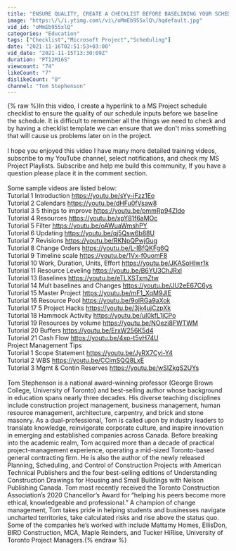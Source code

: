 ```yaml
---
title: "ENSURE QUALITY, CREATE A CHECKLIST BEFORE BASELINING YOUR SCHEDULE IN MS PROJECT"
image: "https:\/\/i.ytimg.com\/vi\/oMmEb955xlQ\/hqdefault.jpg"
vid_id: "oMmEb955xlQ"
categories: "Education"
tags: ["Checklist","Microsoft Project","Scheduling"]
date: "2021-11-16T02:51:53+03:00"
vid_date: "2021-11-15T13:30:09Z"
duration: "PT12M16S"
viewcount: "74"
likeCount: "7"
dislikeCount: "0"
channel: "Tom Stephenson"
---
```

{% raw %}In this video, I create a hyperlink to a MS Project schedule checklist to ensure the quality of our schedule inputs before we baseline the schedule.   It is difficult to remember all the things we need to check and by having a checklist template we can ensure that we don't miss something that will cause us problems later on in the project.<br /><br />I hope you enjoyed this video I have many more detailed training videos, subscribe to my YouTube channel, select notifications, and check my MS Project Playlists.  Subscribe and help me build this community,  If you have a question please place it in the comment section.<br /><br />Some sample videos are listed below:<br />Tutorial 1 Introduction    <a rel="nofollow" target="blank" href="https://youtu.be/sYy-iFzz1Eo">https://youtu.be/sYy-iFzz1Eo</a><br />Tutorial 2 Calendars     <a rel="nofollow" target="blank" href="https://youtu.be/dHFu0fVsaw8">https://youtu.be/dHFu0fVsaw8</a><br />Tutorial 3 5 things to improve   <a rel="nofollow" target="blank" href="https://youtu.be/pmmRp94Zldo">https://youtu.be/pmmRp94Zldo</a> <br />Tutorial 4 Resources     <a rel="nofollow" target="blank" href="https://youtu.be/xpY81f6aMOc">https://youtu.be/xpY81f6aMOc</a><br />Tutorial 5 Filter      <a rel="nofollow" target="blank" href="https://youtu.be/oAWuaWmshPY">https://youtu.be/oAWuaWmshPY</a><br />Tutorial 6 Updating     <a rel="nofollow" target="blank" href="https://youtu.be/qj5Qsw6b88U">https://youtu.be/qj5Qsw6b88U</a><br />Tutorial 7 Revisions     <a rel="nofollow" target="blank" href="https://youtu.be/RKNpQPwjGug">https://youtu.be/RKNpQPwjGug</a><br />Tutorial 8 Change Orders    <a rel="nofollow" target="blank" href="https://youtu.be/L-IBfQKFg6Q">https://youtu.be/L-IBfQKFg6Q</a><br />Tutorial 9 Timeline scale    <a rel="nofollow" target="blank" href="https://youtu.be/1Vx-f0uomF8">https://youtu.be/1Vx-f0uomF8</a><br />Tutorial 10 Work, Duration, Units, Effort <a rel="nofollow" target="blank" href="https://youtu.be/JKASoHIwr1k">https://youtu.be/JKASoHIwr1k</a><br />Tutorial 11 Resource Leveling    <a rel="nofollow" target="blank" href="https://youtu.be/B6YU3ChJRxI">https://youtu.be/B6YU3ChJRxI</a><br />Tutorial 13 Baselines     <a rel="nofollow" target="blank" href="https://youtu.be/eTLXSTxmZtw">https://youtu.be/eTLXSTxmZtw</a><br />Tutorial 14 Mult baselines and Changes <a rel="nofollow" target="blank" href="https://youtu.be/JU2eE67C6ys">https://youtu.be/JU2eE67C6ys</a> <br />Tutorial 15 Master Project    <a rel="nofollow" target="blank" href="https://youtu.be/mF1_XqM9JIE">https://youtu.be/mF1_XqM9JIE</a><br />Tutorial 16 Resource Pool    <a rel="nofollow" target="blank" href="https://youtu.be/9oIRGa9aXok">https://youtu.be/9oIRGa9aXok</a><br />Tutorial 17 5 Project Hacks             <a rel="nofollow" target="blank" href="https://youtu.be/3jk4ujCzpXk">https://youtu.be/3jk4ujCzpXk</a><br />Tutorial 18 Hammock Activity   <a rel="nofollow" target="blank" href="https://youtu.be/uI0kfL1jCPo">https://youtu.be/uI0kfL1jCPo</a><br />Tutorial 19 Resources by volume  <a rel="nofollow" target="blank" href="https://youtu.be/NOezi8FWTWM">https://youtu.be/NOezi8FWTWM</a><br />Tutorial 20 Buffers     <a rel="nofollow" target="blank" href="https://youtu.be/ErxW256K5d4">https://youtu.be/ErxW256K5d4</a><br />Tutorial 21 Cash Flow     <a rel="nofollow" target="blank" href="https://youtu.be/4xp-t5vH74U">https://youtu.be/4xp-t5vH74U</a><br />Project Management Tips<br />Tutorial 1 Scope Statement   <a rel="nofollow" target="blank" href="https://youtu.be/JyRX7Cyi-Y4">https://youtu.be/JyRX7Cyi-Y4</a><br />Tutorial 2 WBS     <a rel="nofollow" target="blank" href="https://youtu.be/CCimSQQ8LxE">https://youtu.be/CCimSQQ8LxE</a><br />Tutorial 3 Mgmt &amp; Contin Reserves  <a rel="nofollow" target="blank" href="https://youtu.be/wSIZkqS2UYs">https://youtu.be/wSIZkqS2UYs</a><br /><br />Tom Stephenson is a national award-winning professor (George Brown College, University of Toronto) and best-selling author whose background in education spans nearly three decades. His diverse teaching disciplines include construction project management, business management, human resource management, architecture, carpentry, and brick and stone masonry. As a dual-professional, Tom is called upon by industry leaders to translate knowledge, reinvigorate corporate culture, and inspire innovation in emerging and established companies across Canada. Before breaking into the academic realm, Tom acquired more than a decade of practical project-management experience, operating a mid-sized Toronto-based general contracting firm. He is also the author of the newly released Planning, Scheduling, and Control of Construction Projects with American Technical Publishers and the four best-selling editions of Understanding Construction Drawings for Housing and Small Buildings with Nelson Publishing Canada. Tom most recently received the Toronto Construction Association’s 2020 Chancellor’s Award for “helping his peers become more ethical, knowledgeable and professional.” A champion of change management, Tom takes pride in helping students and businesses navigate uncharted territories, take calculated risks and rise above the status quo. Some of the companies he’s worked with include Mattamy Homes, EllisDon, BIRD Construction, MCA, Maple Reinders, and Tucker HiRise, University of Toronto Project Managers.{% endraw %}
